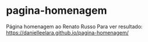 # pagina-homenagem
Página homenagem ao Renato Russo
Para ver resultado: https://danielleelara.github.io/pagina-homenagem/
